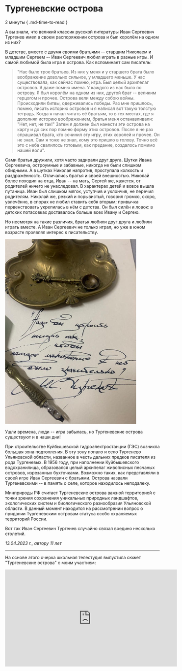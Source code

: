# Тургеневские острова

2 минуты
{ .md-time-to-read }

А вы знали, что великий классик русской литературы Иван Сергеевич Тургенев имел в своем распоряжении острова и был королём на одном из них?

В детстве, вместе с двумя своими братьями -- старшим Николаем и младшим Сергеем -- Иван Сергеевич любил играть в разные игры. И самой любимой была игра в острова. Как вспоминает сам писатель:

> "Нас было трое братьев. Из них у меня и у старшего брата было воображение довольно сильное, у младшего меньше. У нас существовала, как сейчас помню, игра. Был целый архипелаг островов. Я даже помню имена. У каждого из нас было по острову. Я был королём на одном из них, другой брат -- великим герцогом и прочее. Острова вели между собою войны. Происходили битвы, одерживались победы. Раз мне пришлось, помню, писать историю островов и я написал вот такую толстую тетрадь. Когда я начал читать её братьям, то в тех местах, где я дополнял историю воображением, братья меня останавливали: "Нет, нет, не так!" Затем я должен был нанести эти острова на карту и до сих пор помню форму этих островов. После я не раз спрашивал брата, кто сочинил эту игру, этих королей и прочее. Он не знал. Сам я тоже не знал, кому это пришло в голову. Точно всё это с неба свалилось готовым, как предание, создалось помимо нашей воли".

Сами братья дружили, хотя часто задирали друг друга. Шутки Ивана Сергеевича, остроумные и забавные, никогда не были слишком обидными. А в шутках Николая напротив, проступала колкость и раздражённость. Отличались братья и своей внешностью. Николай более походил на отца, Иван -- на мать, Сергей же, кажется, от родителей ничего не унаследовал. В характерах детей и вовсе вышла путаница. Иван был слишком мягок, уступчив и уклончив, не перечил родителям. Николай же, резкий и порывистый, говорил громко, скоро, увлечённо, в спорах не любил ставить себя вторым; привычка первенствовать укрепилась в нём с детства. Он был силён и ловок: в детских потасовках доставалось больше всех Ивану и Сергею. 

Но несмотря на такие различия, братья любили друг друга и любили играть вместе. А Иван Сергеевич не только играл, но уже в юном возрасте проявлял интерес к писательству.

![Цитата](../images/quote.jpg)

Ушли времена, люди -- игра забылась, но Тургеневские острова существуют и в наши дни! 

При строительстве Куйбышевской гидроэлектростанции (ГЭС) возникла большая зона подтопления. В эту зону попало и село Тургенево Ульяновской области, названное в честь дальних предков писателя из рода Тургеневых. В 1956 году, при наполнении Куйбышевского водохранилища, образовался целый архипелаг живописных песчаных островов, изрезанных бухточками. Возможно таких, как представляли в своей игре Иван Сергеевич с братьями. Острова назвали Тургеневскими -- в память о селе, которое находилось неподалеку.

Минприроды РФ считает Тургеневские острова важной территорией с точки зрения сохранения уникальных природных ландшафтов, экологических систем и биологического разнообразия Ульяновской области. В данный момент находится на рассмотрении вопрос о придании Тургеневским островам статуса особо охраняемых территорий России.

Вот так Иван Сергеевич Тургенев случайно связал воедино несколько столетий.

*13.04.2023 г., автору 11 лет*

---

На основе этого очерка школьная телестудия выпустила сюжет "Тургеневские острова" с моим участием:

<iframe width="560" height="315" src="https://www.youtube.com/embed/fWgH-28a7Mw?si=LVyuiWrJGYkXVQdD" title="YouTube video player" frameborder="0" allow="accelerometer; autoplay; clipboard-write; encrypted-media; gyroscope; picture-in-picture; web-share" allowfullscreen></iframe>
